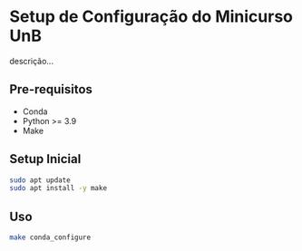 # Setup de Configuração do Minicurso UnB

descrição...

## Pre-requisitos

- Conda
- Python >= 3.9
- Make

## Setup Inicial

``` bash
sudo apt update
sudo apt install -y make
```

## Uso

``` bash
make conda_configure
```

